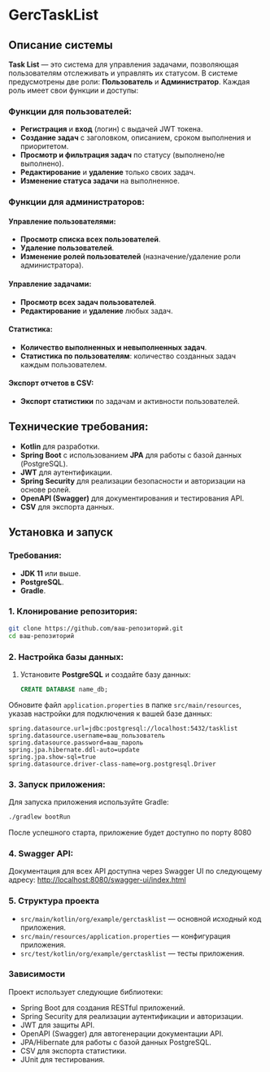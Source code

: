 # GercTaskList

## Описание системы

**Task List** — это система для управления задачами, позволяющая пользователям отслеживать и управлять их статусом. В системе предусмотрены две роли: **Пользователь** и **Администратор**. Каждая роль имеет свои функции и доступы:

### Функции для пользователей:
- **Регистрация** и **вход** (логин) с выдачей JWT токена.
- **Создание задач** с заголовком, описанием, сроком выполнения и приоритетом.
- **Просмотр и фильтрация задач** по статусу (выполнено/не выполнено).
- **Редактирование** и **удаление** только своих задач.
- **Изменение статуса задачи** на выполненное.

### Функции для администраторов:
#### Управление пользователями:
- **Просмотр списка всех пользователей**.
- **Удаление пользователей**.
- **Изменение ролей пользователей** (назначение/удаление роли администратора).

#### Управление задачами:
- **Просмотр всех задач пользователей**.
- **Редактирование** и **удаление** любых задач.

#### Статистика:
- **Количество выполненных и невыполненных задач**.
- **Статистика по пользователям**: количество созданных задач каждым пользователем.

#### Экспорт отчетов в CSV:
- **Экспорт статистики** по задачам и активности пользователей.

## Технические требования:
- **Kotlin** для разработки.
- **Spring Boot** с использованием **JPA** для работы с базой данных (PostgreSQL).
- **JWT** для аутентификации.
- **Spring Security** для реализации безопасности и авторизации на основе ролей.
- **OpenAPI (Swagger)** для документирования и тестирования API.
- **CSV** для экспорта данных.

## Установка и запуск

### Требования:
- **JDK 11** или выше.
- **PostgreSQL**.
- **Gradle**.

### 1. Клонирование репозитория:
```bash
git clone https://github.com/ваш-репозиторий.git
cd ваш-репозиторий
```
### 2. Настройка базы данных:
1. Установите **PostgreSQL** и создайте базу данных:
   ```sql
   CREATE DATABASE name_db;

Обновите файл `application.properties` в папке `src/main/resources`, указав настройки для подключения к вашей базе данных:

```properties
spring.datasource.url=jdbc:postgresql://localhost:5432/tasklist
spring.datasource.username=ваш_пользователь
spring.datasource.password=ваш_пароль
spring.jpa.hibernate.ddl-auto=update
spring.jpa.show-sql=true
spring.datasource.driver-class-name=org.postgresql.Driver
```

### 3. Запуск приложения:

Для запуска приложения используйте Gradle:

```bash
./gradlew bootRun
```
После успешного старта, приложение будет доступно по порту 8080

### 4. Swagger API:

Документация для всех API доступна через Swagger UI по следующему адресу: [http://localhost:8080/swagger-ui/index.html](http://localhost:8080/swagger-ui/index.html)

### 5. Структура проекта

- `src/main/kotlin/org/example/gerctasklist` — основной исходный код приложения.
- `src/main/resources/application.properties` — конфигурация приложения.
- `src/test/kotlin/org/example/gerctasklist` — тесты приложения.

### Зависимости

Проект использует следующие библиотеки:

- Spring Boot для создания RESTful приложений.
- Spring Security для реализации аутентификации и авторизации.
- JWT для защиты API.
- OpenAPI (Swagger) для автогенерации документации API.
- JPA/Hibernate для работы с базой данных PostgreSQL.
- CSV для экспорта статистики.
- JUnit для тестирования.
